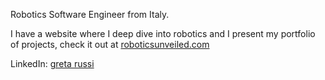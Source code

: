 Robotics Software Engineer from Italy.
 
I have a website where I deep dive into robotics and I present my portfolio of projects, check it out at [roboticsunveiled.com](https://www.roboticsunveiled.com)

LinkedIn: [greta russi](www.linkedin.com/in/greta-russi) 

